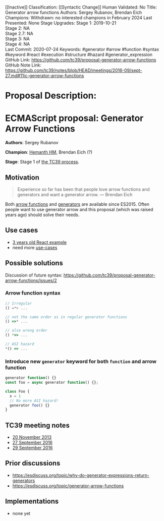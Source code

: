 [[Inactive]]
Classification: [[Syntactic Change]]
Human Validated: No
Title: Generator arrow functions
Authors: Sergey Rubanov, Brendan Eich
Champions: Withdrawn: no interested champions in February 2024
Last Presented: None
Stage Upgrades: 
Stage 1: 2019-10-21  
Stage 2: NA  
Stage 2.7: NA  
Stage 3: NA  
Stage 4: NA  
Last Commit: 2020-07-24
Keywords: #generator #arrow #function #syntax #keyword #react #execution #structure #hazard #generator_expression
GitHub Link: https://github.com/tc39/proposal-generator-arrow-functions
GitHub Note Link: https://github.com/tc39/notes/blob/HEAD/meetings/2016-09/sept-27.md#11ic-generator-arrow-functions

# Proposal Description:
# ECMAScript proposal: Generator Arrow Functions

**Authors**: Sergey Rubanov

**Champion**: [Hemanth HM](https://github.com/hemanth), Brendan Eich (?)

**Stage**: Stage 1 of [the TC39 process](https://tc39.github.io/process-document/).

## Motivation

> Experience so far has been that people love arrow functions and generators and want a generator arrow.
> — Brendan Eich

Both [arrow functions](https://developer.mozilla.org/en-US/docs/Web/JavaScript/Reference/Functions/Arrow_functions) and [generators](https://developer.mozilla.org/en-US/docs/Web/JavaScript/Reference/Statements/function*) are available since ES2015. Often people want to use generator arrow and this proposal (which was raised years ago) should solve their needs.

## Use cases

- [3 years old React example](https://gist.github.com/threepointone/014954c9270749d0b1d1051c12a705af)
- need more [use-cases](https://github.com/tc39/proposal-generator-arrow-functions/issues/1)

## Possible solutions

Discussion of future syntax: https://github.com/tc39/proposal-generator-arrow-functions/issues/2

### Arrow function syntax

```js
// Irregular
() =*> ...

// not the same order as in regular generator functions
() =>* ...

// also wrong order
() *=> ...

// ASI hazard
*() => ...
```

### Introduce new `generator` keyword for both `function` and arrow function

```js
generator function() {}
const foo = async generator function() {};

class Foo {
  x = 1
  // No more ASI hazard!
  generator foo() {}
}
```

## TC39 meeting notes

- [20 November 2013](https://github.com/rwaldron/tc39-notes/blob/master/meetings/2013-11/nov-20.md#410-generator-arrow-function-syntax)
- [27 September 2016](https://github.com/tc39/tc39-notes/blob/master/meetings/2016-09/sept-27.md#11ic-generator-arrow-functions)
- [29 September 2016](https://github.com/tc39/tc39-notes/blob/master/meetings/2016-09/sept-29.md#arrow-generator-revisit)

## Prior discussions

- https://esdiscuss.org/topic/why-do-generator-expressions-return-generators
- https://esdiscuss.org/topic/generator-arrow-functions

## Implementations

- none yet
